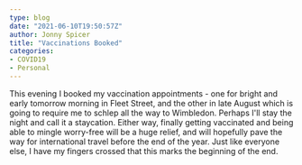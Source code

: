 ```yaml
---
type: blog
date: "2021-06-10T19:50:57Z"
author: Jonny Spicer
title: "Vaccinations Booked"
categories:
- COVID19
- Personal
---
```

This evening I booked my vaccination appointments - one for bright and early tomorrow morning in Fleet Street, and the other in late August which is going to require me to schlep all the
way to Wimbledon. Perhaps I'll stay the night and call it a staycation. Either way, finally getting vaccinated and being able to mingle worry-free will be a huge relief, and will
hopefully pave the way for international travel before the end of the year. Just like everyone else, I have my fingers crossed that this marks the beginning of the end.
